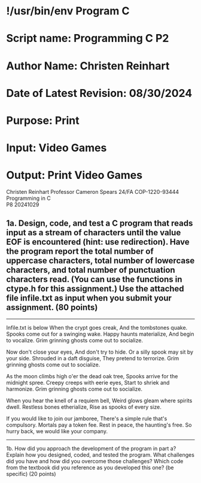 # !/usr/bin/env Program C
# Script name: Programming C P2
# Author Name: Christen Reinhart
# Date of Latest Revision: 08/30/2024
# Purpose: Print
# Input: Video Games
# Output: Print Video Games

Christen Reinhart 
Professor Cameron Spears
24/FA COP-1220-93444 Programming in C  
P8
20241029

1a. Design, code, and test a C program that reads input as a stream of characters until the value EOF is encountered (hint: use redirection). Have the program report the total number of uppercase characters, total number of lowercase characters, and total number of punctuation characters read. (You can use the functions in ctype.h for this assignment.) Use the attached file infile.txt as input when you submit your assignment. (80 points)
----------------------------------------------------------------
----------------------------------------------------------------
Infile.txt is below
When the crypt goes creak,
And the tombstones quake.
Spooks come out for a swinging wake.
Happy haunts materialize,
And begin to vocalize.
Grim grinning ghosts come out to socialize.

Now don't close your eyes,
And don't try to hide.
Or a silly spook may sit by your side.
Shrouded in a daft disguise,
They pretend to terrorize.
Grim grinning ghosts come out to socialize.

As the moon climbs high o'er the dead oak tree,
Spooks arrive for the midnight spree.
Creepy creeps with eerie eyes,
Start to shriek and harmonize.
Grim grinning ghosts come out to socialize.

When you hear the knell of a requiem bell,
Weird glows gleam where spirits dwell.
Restless bones etherialize,
Rise as spooks of every size.

If you would like to join our jamboree,
There's a simple rule that's compulsory. Mortals pay a token fee.
Rest in peace, the haunting's free.
So hurry back, we would like your company.

----------------------------------------------------------------

1b. How did you approach the development of the program in part a? Explain how you designed, coded, and tested the program. What challenges did you have and how did you overcome those challenges? Which code from the textbook did you reference as you developed this one? (be specific) (20 points)














